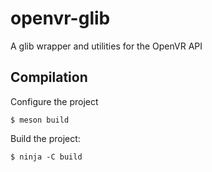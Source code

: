 # openvr-glib

A glib wrapper and utilities for the OpenVR API

## Compilation

Configure the project
```
$ meson build
```

Build the project:
```
$ ninja -C build
```
